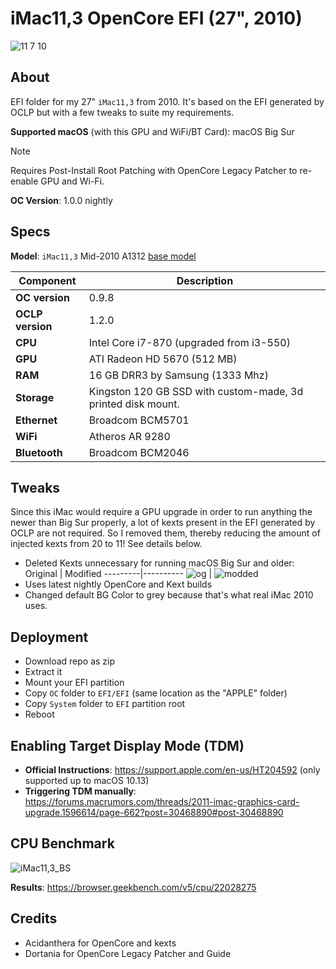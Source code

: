 # iMac11,3 OpenCore EFI (27", 2010)

![11 7 10](https://github.com/5T33Z0/iMac-2010-Big-Sur/assets/76865553/7356e060-832f-4ae4-a88a-ce8042788ac5)

## About
EFI folder for my 27" `iMac11,3` from 2010. It's based on the EFI generated by OCLP but with a few tweaks to suite my requirements.

**Supported macOS** (with this GPU and WiFi/BT Card): macOS Big Sur

> [!NOTE]
> 
> Requires Post-Install Root Patching with OpenCore Legacy Patcher to re-enable GPU and Wi-Fi.

**OC Version**: 1.0.0 nightly

## Specs
**Model**: `iMac11,3` Mid-2010 A1312 [base model](https://everymac.com/systems/apple/imac/specs/imac-core-i3-3.2-27-inch-aluminum-mid-2010-specs.html)

Component | Description
----------|-----------
**OC version** | 0.9.8
**OCLP version** | 1.2.0
**CPU** | Intel Core i7-870 (upgraded from i3-550)
**GPU** | ATI Radeon HD 5670 (512 MB)
**RAM** | 16 GB DRR3 by Samsung (1333 Mhz)
**Storage** | Kingston 120 GB SSD with custom-made, 3d printed disk mount.
**Ethernet** | Broadcom BCM5701
**WiFi** | Atheros AR 9280 
**Bluetooth** | Broadcom BCM2046

## Tweaks
Since this iMac would require a GPU upgrade in order to run anything the newer than Big Sur properly, a lot of kexts present in the EFI generated by OCLP are not required. So I removed them, thereby reducing the amount of injected kexts from 20 to 11! See details below.

- Deleted Kexts unnecessary for running macOS Big Sur and older:
  Original | Modified
  ---------|----------
  ![og](https://github.com/5T33Z0/iMac-2010-Big-Sur/assets/76865553/aa2dc5d0-da40-4abf-8c70-94caee990180) | ![modded](https://github.com/5T33Z0/iMac-2010-Big-Sur/assets/76865553/25c2181d-a300-44a6-841e-31d2e6cd29c6)
- Uses latest nightly OpenCore and Kext builds
- Changed default BG Color to grey because that's what real iMac 2010 uses.

## Deployment
- Download repo as zip
- Extract it
- Mount your EFI partition
- Copy `OC` folder to `EFI/EFI` (same location as the "APPLE" folder)
- Copy `System` folder to `EFI` partition root
- Reboot

## Enabling Target Display Mode (TDM)
- **Official Instructions**: https://support.apple.com/en-us/HT204592 (only supported up to macOS 10.13)
- **Triggering TDM manually**: https://forums.macrumors.com/threads/2011-imac-graphics-card-upgrade.1596614/page-662?post=30468890#post-30468890

## CPU Benchmark

![iMac11,3_BS](https://github.com/5T33Z0/iMac-2010-Big-Sur/assets/76865553/ed8ca274-2f4d-4f05-827a-fccf12546e1f)

**Results**: https://browser.geekbench.com/v5/cpu/22028275

## Credits
- Acidanthera for OpenCore and kexts
- Dortania for OpenCore Legacy Patcher and Guide
